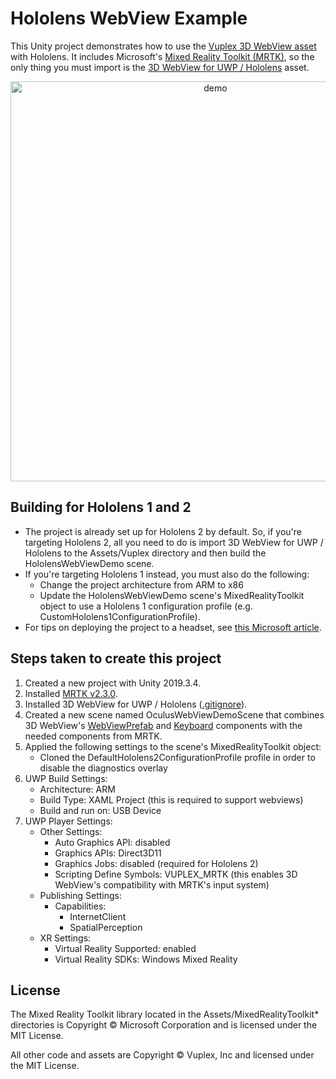 # Hololens WebView Example

This Unity project demonstrates how to use the [Vuplex 3D WebView asset](https://developer.vuplex.com/webview/overview) with Hololens. It includes Microsoft's [Mixed Reality Toolkit (MRTK)](https://github.com/microsoft/MixedRealityToolkit-Unity), so the only thing you must import is the [3D WebView for UWP / Hololens](https://assetstore.unity.com/packages/tools/gui/3d-webview-for-uwp-hololens-166365) asset.

<p align="center">
  <img alt="demo" src="./demo.gif" width="640">
</p>

## Building for Hololens 1 and 2

- The project is already set up for Hololens 2 by default. So, if you're targeting Hololens 2, all you need to do is import 3D WebView for UWP / Hololens to the Assets/Vuplex directory and then build the HololensWebViewDemo scene.
- If you're targeting Hololens 1 instead, you must also do the following:
    - Change the project architecture from ARM to x86
    - Update the HololensWebViewDemo scene's MixedRealityToolkit object to use a Hololens 1 configuration profile (e.g. CustomHololens1ConfigurationProfile).
- For tips on deploying the project to a headset, see [this Microsoft article](https://docs.microsoft.com/en-us/windows/mixed-reality/using-visual-studio).

## Steps taken to create this project

1. Created a new project with Unity 2019.3.4.
2. Installed [MRTK v2.3.0](https://github.com/Microsoft/MixedRealityToolkit-Unity/releases).
3. Installed 3D WebView for UWP / Hololens ([.gitignore](./.gitignore#L74)).
4. Created a new scene named OculusWebViewDemoScene that combines 3D WebView's [WebViewPrefab](https://developer.vuplex.com/webview/WebViewPrefab) and [Keyboard](https://developer.vuplex.com/webview/Keyboard) components with the needed components from MRTK.
5. Applied the following settings to the scene's MixedRealityToolkit object:
    - Cloned the DefaultHololens2ConfigurationProfile profile in order to disable the diagnostics overlay
6. UWP Build Settings:
    - Architecture: ARM
    - Build Type: XAML Project (this is required to support webviews)
    - Build and run on: USB Device
7. UWP Player Settings:
    - Other Settings:
        - Auto Graphics API: disabled
        - Graphics APIs: Direct3D11
        - Graphics Jobs: disabled (required for Hololens 2)
        - Scripting Define Symbols: VUPLEX_MRTK (this enables 3D WebView's compatibility with MRTK's input system)
    - Publishing Settings:
        - Capabilities:
            - InternetClient
            - SpatialPerception
    - XR Settings:
        - Virtual Reality Supported: enabled
        - Virtual Reality SDKs: Windows Mixed Reality

## License

The Mixed Reality Toolkit library located in the Assets/MixedRealityToolkit* directories is Copyright © Microsoft Corporation and is licensed under the MIT License.

All other code and assets are Copyright © Vuplex, Inc and licensed under the MIT License.
